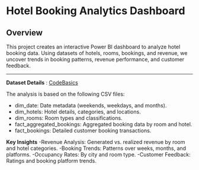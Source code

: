 # Hotel Booking Analytics Dashboard

## Overview
This project creates an interactive Power BI dashboard to analyze hotel booking data. Using datasets of hotels, rooms, bookings, and revenue, we uncover trends in booking patterns, revenue performance, and customer feedback.

---

**Dataset Details** : [CodeBasics](https://codebasics.io/challenge/codebasics-resume-project-challenge)

The analysis is based on the following CSV files:
- dim_date: Date metadata (weekends, weekdays, and months).
- dim_hotels: Hotel details, categories, and locations.
- dim_rooms: Room types and classifications.
- fact_aggregated_bookings: Aggregated booking data by room and hotel.
- fact_bookings: Detailed customer booking transactions.

**Key Insights**
-Revenue Analysis: Generated vs. realized revenue by room and hotel categories.
-Booking Trends: Patterns over weeks, months, and platforms.
-Occupancy Rates: By city and room type.
-Customer Feedback: Ratings and booking platform trends.
